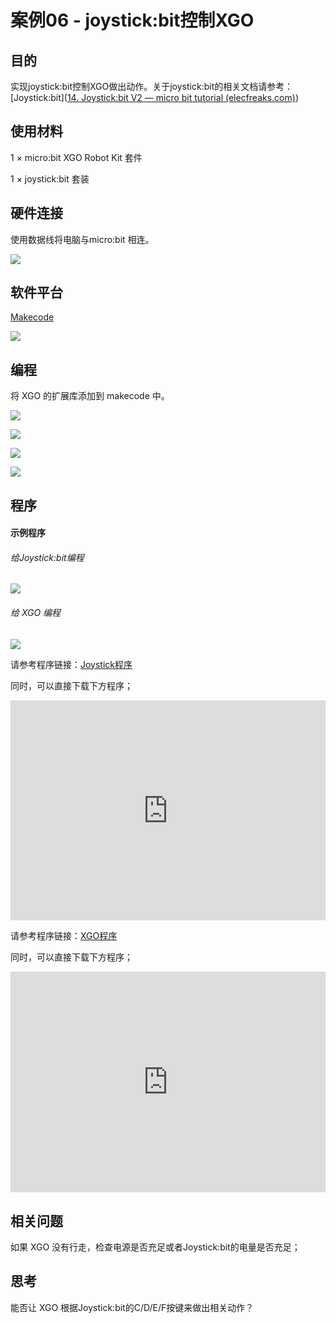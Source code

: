 # 案例06 - joystick:bit控制XGO



## 目的

实现joystick:bit控制XGO做出动作。关于joystick:bit的相关文档请参考：[Joystick:bit]([14. Joystick:bit V2 — micro bit tutorial (elecfreaks.com)](https://www.elecfreaks.com/learn-en/microbitExtensionModule/joystick_bit_v2.html))



## 使用材料

1 × micro:bit XGO Robot Kit 套件

1 × joystick:bit 套装



## 硬件连接

使用数据线将电脑与micro:bit 相连。

![](./images/microbit-xgo-robot-kit-22.png)



## 软件平台

[Makecode](https://makecode.microbit.org/#)

![](./images/microbit-xgo-robot-kit-10.png)



## 编程



将 XGO 的扩展库添加到 makecode 中。

![](./images/microbit-xgo-robot-kit-11.png)

![](./images/microbit-xgo-robot-kit-12.png)

![](./images/microbit-xgo-robot-kit-13.png)

![](./images/microbit-xgo-robot-kit-14.png)



## 程序

#### 示例程序

###### 给Joystick:bit编程

![](./images/microbit-xgot-robot-kit-case06-out-of-the-square-01.png)

###### 给 XGO 编程

![](./images/microbit-xgot-robot-kit-case06-out-of-the-square-02.png)



请参考程序链接：[Joystick程序](https://makecode.microbit.org/_gPjJh9HEUYUm)

同时，可以直接下载下方程序；

<div style="position:relative;height:0;padding-bottom:70%;overflow:hidden;"><iframe style="position:absolute;top:0;left:0;width:100%;height:100%;" src="https://makecode.microbit.org/#pub:_gPjJh9HEUYUm" frameborder="0" sandbox="allow-popups allow-forms allow-scripts allow-same-origin"></iframe></div> 

请参考程序链接：[XGO程序](https://makecode.microbit.org/_LhKY78KcAFHa)

同时，可以直接下载下方程序；

<div style="position:relative;height:0;padding-bottom:70%;overflow:hidden;"><iframe style="position:absolute;top:0;left:0;width:100%;height:100%;" src="https://makecode.microbit.org/#pub:_LhKY78KcAFHa" frameborder="0" sandbox="allow-popups allow-forms allow-scripts allow-same-origin"></iframe></div> 

## 相关问题

如果 XGO 没有行走，检查电源是否充足或者Joystick:bit的电量是否充足；



## 思考

能否让 XGO 根据Joystick:bit的C/D/E/F按键来做出相关动作？
